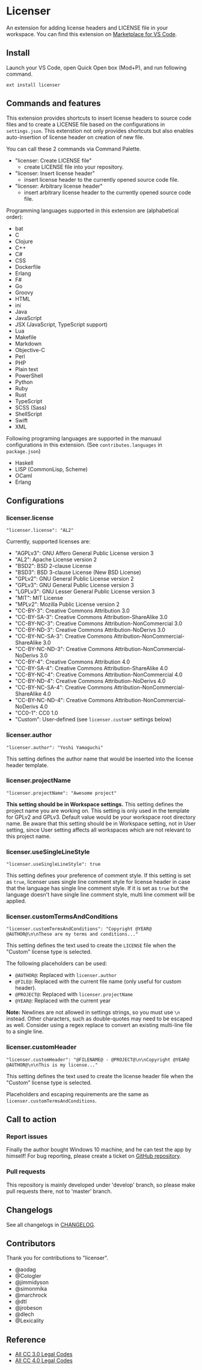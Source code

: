 # Licenser
An extension for adding license headers and LICENSE file in your workspace.
You can find this extension on [Marketplace for VS Code](https://marketplace.visualstudio.com/items?itemName=ymotongpoo.licenser).

## Install

Launch your VS Code, open Quick Open box (Mod+P), and run following command.

```
ext install licenser
```

## Commands and features
This extension provides shortcuts to insert license headers to source code files and
to create a LICENSE file based on the configurations in `settings.json`. This extenstion
not only provides shortcuts but also enables auto-insertion of license header on creation
of new file.

You can call these 2 commands via Command Palette. 
* "licenser: Create LICENSE file"
  * create LICENSE file into your repository.
* "licenser: Insert license header"
  * insert license header to the currently opened source code file.
* "licenser: Arbitrary license header"
  * insert arbitrary license header to the currently opened source code file.

Programming languages supported in this extension are (alphabetical order):
* bat
* C
* Clojure
* C++
* C#
* CSS
* Dockerfile
* Erlang
* F#
* Go
* Groovy
* HTML
* ini
* Java
* JavaScript
* JSX (JavaScript, TypeScript support)
* Lua
* Makefile
* Markdown
* Objective-C
* Perl
* PHP
* Plain text
* PowerShell
* Python
* Ruby
* Rust
* TypeScript
* SCSS (Sass)
* ShellScript
* Swift
* XML

Following programing languages are supported in the manuaul configurations in this extension.
(See `contributes.languages` in `package.json`)
* Haskell
* LISP (CommonLisp, Scheme)
* OCaml
* Erlang

## Configurations
### licenser.license

```
"licenser.license": "AL2"
```

Currently, supported licenses are:

* "AGPLv3": GNU Affero General Public License version 3
* "AL2": Apache License version 2
* "BSD2": BSD 2-clause License
* "BSD3": BSD 3-clause License (New BSD License)
* "GPLv2": GNU General Public License version 2
* "GPLv3": GNU General Public License version 3
* "LGPLv3": GNU Lesser General Public License version 3
* "MIT": MIT License
* "MPLv2": Mozilla Public License version 2
* "CC-BY-3": Creative Commons Attribution 3.0
* "CC-BY-SA-3": Creative Commons Attribution-ShareAlike 3.0
* "CC-BY-NC-3": Creative Commons Attribution-NonCommercial 3.0
* "CC-BY-ND-3": Creative Commons Attribution-NoDerivs 3.0
* "CC-BY-NC-SA-3": Creative Commons Attribution-NonCommercial-ShareAlike 3.0
* "CC-BY-NC-ND-3": Creative Commons Attribution-NonCommercial-NoDerivs 3.0
* "CC-BY-4": Creative Commons Attribution 4.0
* "CC-BY-SA-4": Creative Commons Attribution-ShareAlike 4.0
* "CC-BY-NC-4": Creative Commons Attribution-NonCommercial 4.0
* "CC-BY-ND-4": Creative Commons Attribution-NoDerivs 4.0
* "CC-BY-NC-SA-4": Creative Commons Attribution-NonCommercial-ShareAlike 4.0
* "CC-BY-NC-ND-4": Creative Commons Attribution-NonCommercial-NoDerivs 4.0
* "CC0-1": CC0 1.0
* "Custom": User-defined (see `licenser.custom*` settings below)

### licenser.author

```
"licenser.author": "Yoshi Yamaguchi"
```

This setting defines the author name that would be inserted into the
license header template.

### licenser.projectName

```
"licenser.projectName": "Awesome project"
```

**This setting should be in Workspace settings.** This setting defines the project name you are working on. 
This setting is only used in the template for GPLv2 and GPLv3. Default value would be 
your workspace root directory name. Be aware that this setting should be in Workspace setting, 
not in User setting, since User setting affects all workspaces which are not relevant to this project name. 

### licenser.useSingleLineStyle

```
"licenser.useSingleLineStyle": true
```

This setting defines your preference of comment style. If this setting is set as `true`,
licenser uses single line comment style for license header in case that the language has
single line comment style. If it is set as `true` but the language doesn't have single line comment style,
multi line comment will be applied.

### licenser.customTermsAndConditions

```
"licenser.customTermsAndConditions": "Copyright @YEAR@ @AUTHOR@\n\nThese are my terms and conditions..."
```

This setting defines the text used to create the `LICENSE` file when the "Custom" license type is selected.

The following placeholders can be used:

* `@AUTHOR@`: Replaced with `licenser.author`
* `@FILE@`: Replaced with the current file name (only useful for custom header).
* `@PROJECT@`: Replaced with `licenser.projectName`
* `@YEAR@`: Replaced with the current year

**Note:** Newlines are not allowed in settings strings, so you must use `\n` instead.
Other characters, such as double-quotes may need to be escaped as well.
Consider using a regex replace to convert an existing multi-line file to a single line.

### licenser.customHeader

```
"licenser.customHeader": "@FILENAME@ - @PROJECT@\n\nCopyright @YEAR@ @AUTHOR@\n\nThis is my license..."
```

This setting defines the text used to create the license header file when the "Custom" license type is selected.

Placeholders and escaping requirements are the same as `licenser.customTermsAndConditions`.


## Call to action
### Report issues
Finally the author bought Windows 10 machine, and he can test the app by himself!
For bug reporting, please create a ticket on [GitHub repository](https://github.com/ymotongpoo/vsc-licenser/issues).

### Pull requests
This repository is mainly developed under 'develop' branch, so please make pull requests there, not to 'master' branch.

## Changelogs
See all changelogs in [CHANGELOG](https://github.com/ymotongpoo/vsc-licenser/blob/master/CHANGELOG.md).

## Contributors
Thank you for contributions to "licenser".

* @aodag
* @Cologler
* @jimmidyson
* @simonmika
* @marchrock
* @dtl
* @jrobeson
* @dlech
* @Lexicality

## Reference
* [All CC 3.0 Legal Codes](https://creativecommons.org/2011/04/15/plaintext-versions-of-creative-commons-licenses-and-cc0/)
* [All CC 4.0 Legal Codes](https://creativecommons.org/2014/01/07/plaintext-versions-of-creative-commons-4-0-licenses/)